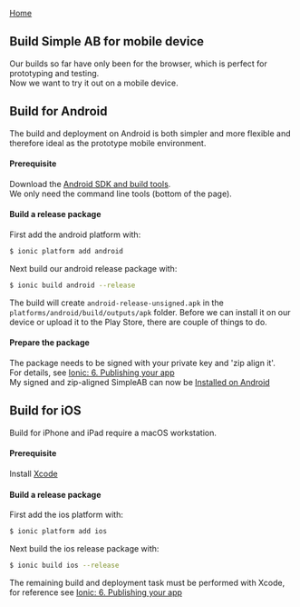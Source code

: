 [Home](../readme.md)

## Build Simple AB for mobile device
Our builds so far have only been for the browser, which is perfect for prototyping and testing.  
Now we want to try it out on a mobile device.  

## Build for Android
The build and deployment on Android is both simpler and more flexible and therefore ideal as the prototype mobile environment.

#### Prerequisite
Download the [Android SDK and build tools](https://developer.android.com/studio/index.html).  
We only need the command line tools (bottom of the page).

#### Build a release package
First add the android platform with:

```bash
$ ionic platform add android
``` 

Next build our android release package with:

```bash
$ ionic build android --release
```

The build will create `android-release-unsigned.apk` in the `platforms/android/build/outputs/apk` folder.  Before we can install it on our device or upload it to the Play Store, there are couple of things to do.

#### Prepare the package
The package needs to be signed with your private key and 'zip align it'.  
For details, see [Ionic: 6. Publishing your app](https://ionicframework.com/docs/guide/publishing.html)  
My signed and zip-aligned SimpleAB can now be <a href="https://github.com/Herdubreid/simple-ab/releases/download/v0.1.0/SimpleAB.apk" download>Installed on Android</a>

## Build for iOS
Build for iPhone and iPad require a macOS workstation.

#### Prerequisite
Install [Xcode](https://developer.apple.com/xcode/)

#### Build a release package
First add the ios platform with:

```bash
$ ionic platform add ios
```

Next build the ios release package with:

```bash
$ ionic build ios --release
```

The remaining build and deployment task must be performed with Xcode, for reference see [Ionic: 6. Publishing your app](https://ionicframework.com/docs/guide/publishing.html)

